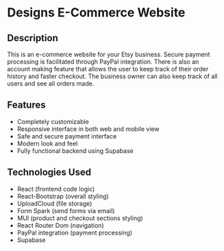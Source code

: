 # Designs E-Commerce Website

## Description

This is an e-commerce website for your Etsy business. Secure payment processing is facilitated through PayPal integration. There is also an account making feature that allows the user to keep track of their order history and faster checkout. The business owner can also keep track of all users and see all orders made. 

## Features
- Completely customizable
- Responsive interface in both web and mobile view 
- Safe and secure payment interface 
- Modern look and feel 
- Fully functional backend using Supabase 

## Technologies Used

- React (frontend code logic)
- React-Bootstrap (overall styling)
- UploadCloud (file storage)
- Form Spark (send forms via email)
- MUI (product and checkout sections styling)
- React Router Dom (navigation)
- PayPal integration (payment processing)
- Supabase 
